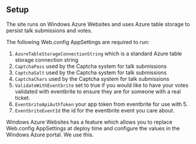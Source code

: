 ## Setup 
The site runs on Windows Azure Websites and uses Azure table storage to persist talk submissions and votes.  

The following Web.config AppSettings are required to run:  
1.  `AzureTableStorageConnectionString` which is a standard Azure table storage connection string  
2.  `CaptchaPass` used by the Captcha system for talk submissions  
3.  `CaptchaSalt` used by the Captcha system for talk submissions  
4.  `CaptchaChars` used by the Captcha system for talk submissions  
5.  `ValidateWithEventbrite` set to true if you would like to have your votes validated with eventbrite to ensure they are for someone with a real ticket.
6.  `EventbriteApiAuthToken` your app token from eventbrite for use with 5.
7.  `EventbriteEventId` the id for the eventbrite event you care about.
 
Windows Azure Websites has a feature which allows you to replace Web.config AppSettings at deploy time and configure the values in the Windows Azure portal. We use this.
